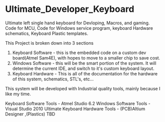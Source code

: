 Ultimate_Developer_Keyboard
===========================

Ultimate left single hand keyboard for Devloping, Macros, and gaming. Code for MCU, Code for Windows service program, keyboard Hardware schematics, Keyboard Plastic templates.


This Project is broken down into 3 sections

1. Keyboard Software - this is the embedded code on a custom dev board(Atmel Sam4E), with hopes to move to a smaller chip to save cost.
2. Windows Software - this will be the smart portion of the system. It will determine the current IDE, and switch to it's custom keyboard layout.
3. Keyboard Hardware - This is all of the documentation for the hardware of this system, schematics, STL's, etc...


This system will be developed with Industrial quality tools, mainly because I like my time.

Keyboard Software Tools - Atmel Studio 6.2
Windows Software Tools - Visual Studio 2010 Ultimate
Keyboard Hardware Tools - (PCB)Altium Designer ,(Plastics) TBD

